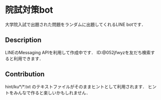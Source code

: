 院試対策bot
====

大学院入試で出題された問題をランダムに出題してくれるLINE botです．

## Description

LINEのMessaging APIを利用して作成中です．
ID:@052jfwyzを友だち検索すると利用できます．

## Contribution

hint/ku*/*.txt のテキストファイルがそのままヒントとして利用されます．
ヒントをみんなで作ると楽しいかもしれません．
